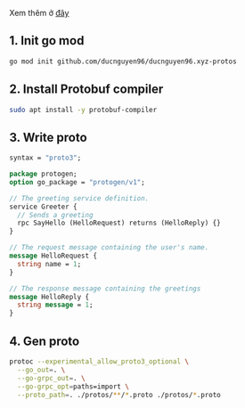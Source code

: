 Xem thêm ở [đây](https://grpc.io/docs/languages/go/quickstart/)

## 1. Init go mod

```sh
go mod init github.com/ducnguyen96/ducnguyen96.xyz-protos
```

## 2. Install Protobuf compiler

```sh
sudo apt install -y protobuf-compiler
```

## 3. Write proto

```proto
syntax = "proto3";

package protogen;
option go_package = "protogen/v1";

// The greeting service definition.
service Greeter {
  // Sends a greeting
  rpc SayHello (HelloRequest) returns (HelloReply) {}
}

// The request message containing the user's name.
message HelloRequest {
  string name = 1;
}

// The response message containing the greetings
message HelloReply {
  string message = 1;
}
```

## 4. Gen proto

```sh
protoc --experimental_allow_proto3_optional \
  --go_out=. \
  --go-grpc_out=. \
  --go-grpc_opt=paths=import \
  --proto_path=. ./protos/**/*.proto ./protos/*.proto
```
